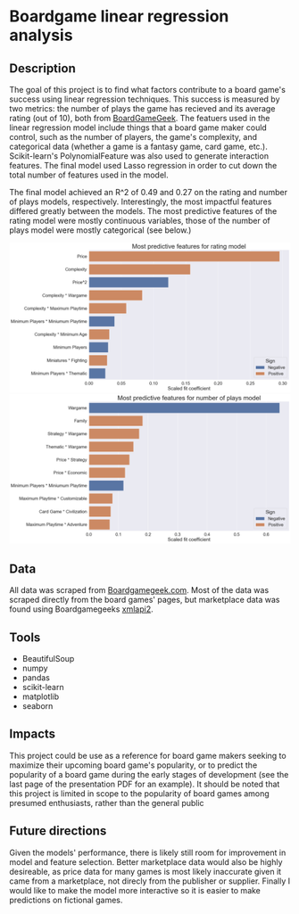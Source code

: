 # Boardgame linear regression analysis


## Description

The goal of this project is to find what factors contribute to a board game's success using linear regression techniques. This success is measured by two metrics: the number of plays the game has recieved and its average rating (out of 10), both from [BoardGameGeek](https://boardgamegeek.com/). The featuers used in the linear regression model include things that a board game maker could control, such as the number of players, the game's complexity, and categorical data (whether a game is a fantasy game, card game, etc.). Scikit-learn's PolynomialFeature was also used to generate interaction features. The final model used Lasso regression in order to cut down the total number of features used in the model.

The final model achieved an R^2 of 0.49 and 0.27 on the rating and number of plays models, respectively. Interestingly, the most impactful features differed greatly between the models. The most predictive features of the rating model were mostly continuous variables, those of the number of plays model were mostly categorical (see below.)

![graph1](https://github.com/nathaniel-speiser/Boardgame-regression/blob/main/pics/rating%20coefficients.png)
![graph2](https://github.com/nathaniel-speiser/Boardgame-regression/blob/main/pics/logplays%20coefficients.png)

## Data

All data was scraped from [Boardgamegeek.com](https://boardgamegeek.com/). Most of the data was scraped directly from the board games' pages, but marketplace data was found using Boardgamegeeks [xmlapi2](https://boardgamegeek.com/wiki/page/BGG_XML_API2#).

## Tools

* BeautifulSoup
* numpy
* pandas
* scikit-learn
* matplotlib
* seaborn


## Impacts

This project could be use as a reference for board game makers seeking to maximize their upcoming board game's popularity, or to predict the popularity of a board game during the early stages of development (see the last page of the presentation PDF for an example). It should be noted that this project is limited in scope to the popularity of board games among presumed enthusiasts, rather than the general public

## Future directions

Given the models' performance, there is likely still room for improvement in model and feature selection. Better marketplace data would also be highly desireable, as price data for many games is most likely inaccurate given it came from a marketplace, not direcly from the publisher or supplier. Finally I would like to make the model more interactive so it is easier to make predictions on fictional games.
